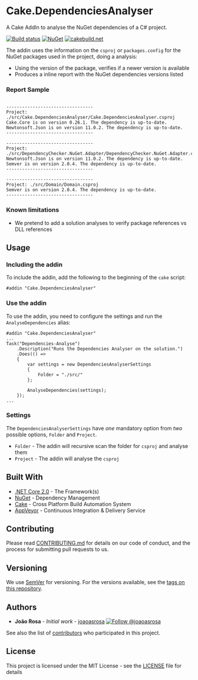 # Cake.DependenciesAnalyser

A Cake AddIn to analyse the NuGet dependencies of a C# project.

[![Build status](https://ci.appveyor.com/api/projects/status/00iuy33dm740btny?svg=true)](https://ci.appveyor.com/project/joaoasrosa/dotnet-project-dependencies-analyser)
[![NuGet](https://img.shields.io/nuget/v/Cake.DependenciesAnalyser.svg)](https://www.nuget.org/packages/Cake.DependenciesAnalyser)
[![cakebuild.net](https://img.shields.io/badge/WWW-cakebuild.net-blue.svg)](http://cakebuild.net)

The addin uses the information on the `csproj` or `packages.config` for the NuGet packages used in the project, doing a analysis:
* Using the version of the package, verifies if a newer version is available
* Produces a inline report with the NuGet dependencies versions listed

### Report Sample

```

---------------------------------
Project: ./src/Cake.DependenciesAnalyser/Cake.DependenciesAnalyser.csproj
Cake.Core is on version 0.26.1. The dependency is up-to-date.
Newtonsoft.Json is on version 11.0.2. The dependency is up-to-date.
---------------------------------

---------------------------------
Project: ./src/DependencyChecker.NuGet.Adapter/DependencyChecker.NuGet.Adapter.csproj
Newtonsoft.Json is on version 11.0.2. The dependency is up-to-date.
Semver is on version 2.0.4. The dependency is up-to-date.
---------------------------------

---------------------------------
Project: ./src/Domain/Domain.csproj
Semver is on version 2.0.4. The dependency is up-to-date.
---------------------------------
```

### Known limitations

* We pretend to add a solution analyses to verify package references vs DLL references

## Usage

### Including the addin

To include the addin, add the following to the beginning of the `cake` script:
```
#addin "Cake.DependenciesAnalyser"
```

### Use the addin

To use the addin, you need to configure the settings and run the `AnalyseDependencies` alias:
```
#addin "Cake.DependenciesAnalyser"
...
Task("Dependencies-Analyse")
    .Description("Runs the Dependencies Analyser on the solution.")
    .Does(() => 
    {
        var settings = new DependenciesAnalyserSettings
        {
            Folder = "./src/"
        };

        AnalyseDependencies(settings);
    });
...
```

### Settings

The `DependenciesAnalyserSettings` have *one* mandatory option from *two* possible options, `Folder` and `Project`.
* `Folder` - The addin will recursive scan the folder for `csproj` and analyse them
* `Project` - The addin will analyse the `csproj`

## Built With

* [.NET Core 2.0](https://www.microsoft.com/net/download) - The Framework(s)
* [NuGet](https://www.nuget.org/) - Dependency Management
* [Cake](http://cakebuild.net/) - Cross Platform Build Automation System
* [AppVeyor](https://www.appveyor.com/) - Continuous Integration & Delivery Service

## Contributing

Please read [CONTRIBUTING.md](https://github.com/joaoasrosa/dotnet-project-dependencies-analyser/blob/master/docs/CONTRIBUTING.md) for details on our code of conduct, and the process for submitting pull requests to us.

## Versioning

We use [SemVer](http://semver.org/) for versioning. For the versions available, see the [tags on this repository](https://github.com/joaoasrosa/dotnet-project-dependencies-analyser/tags).

## Authors

* **João Rosa** - *Initial work* - [joaoasrosa](https://github.com/joaoasrosa) [![Follow @joaoasrosa](https://img.shields.io/badge/Twitter-Follow%20%40joaoasrosa-blue.svg)](https://twitter.com/intent/follow?screen_name=joaoasrosa) 

See also the list of [contributors](https://github.com/joaoasrosa/dotnet-project-dependencies-analyser/contributors) who participated in this project.

## License

This project is licensed under the MIT License - see the [LICENSE](LICENSE) file for details

